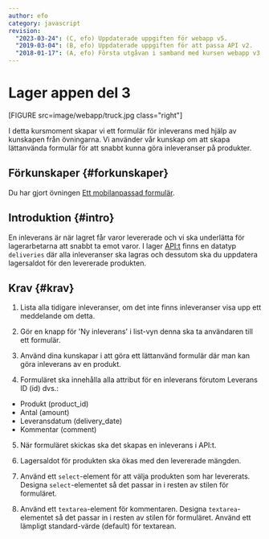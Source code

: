```yaml
---
author: efo
category: javascript
revision:
  "2023-03-24": (C, efo) Uppdaterade uppgiften för webapp v5.
  "2019-03-04": (B, efo) Uppdaterade uppgiften för att passa API v2.
  "2018-01-17": (A, efo) Första utgåvan i samband med kursen webapp v3.
---
```

Lager appen del 3
==================================

[FIGURE src=image/webapp/truck.jpg class="right"]

I detta kursmoment skapar vi ett formulär för inleverans med hjälp av kunskapen från övningarna. Vi använder vår kunskap om att skapa lättanvända formulär för att snabbt kunna göra inleveranser på produkter.



<!--more-->



Förkunskaper {#forkunskaper}
-----------------------

Du har gjort övningen [Ett mobilanpassad formulär](../kunskap/ett-mobilanpassad-formular).


Introduktion {#intro}
-----------------------

En inleverans är när lagret får varor levererade och vi ska underlätta för lagerarbetarna att snabbt ta emot varor. I lager [API:t](https://lager.emilfolino.se/v2) finns en datatyp `deliveries` där alla inleveranser ska lagras och dessutom ska du uppdatera lagersaldot för den levererade produkten.



Krav {#krav}
-----------------------

1. Lista alla tidigare inleveranser, om det inte finns inleveranser visa upp ett meddelande om detta.

2. Gör en knapp för 'Ny inleverans' i list-vyn denna ska ta användaren till ett formulär.

3. Använd dina kunskapar i att göra ett lättanvänd formulär där man kan göra inleverans av en produkt.

4. Formuläret ska innehålla alla attribut för en inleverans förutom Leverans ID (id) dvs.:

* Produkt (product_id)
* Antal (amount)
* Leveransdatum (delivery_date)
* Kommentar (comment)

5. När formuläret skickas ska det skapas en inleverans i API:t.

5. Lagersaldot för produkten ska ökas med den levererade mängden.

7. Använd ett `select`-element för att välja produkten som har levererats. Designa `select`-elementet så det passar in i resten av stilen för formuläret.

8. Använd ett `textarea`-element för kommentaren. Designa `textarea`-elementet så det passar in i resten av stilen för formuläret. Använd ett lämpligt standard-värde (default) för textarean.
